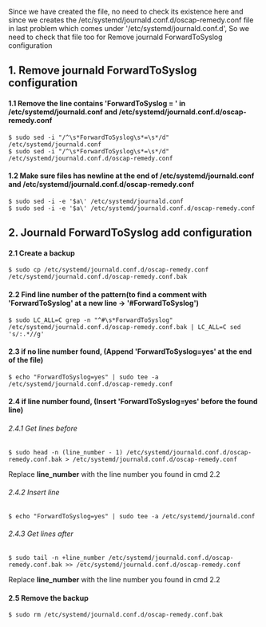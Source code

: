 Since we have created the file, no need to check its existence here and since we creates the /etc/systemd/journald.conf.d/oscap-remedy.conf file in last problem which comes under '/etc/systemd/journald.conf.d', So we need to check that file too for Remove journald ForwardToSyslog configuration

## 1. Remove journald ForwardToSyslog configuration
#### 1.1 Remove the line contains 'ForwardToSyslog = ' in /etc/systemd/journald.conf and /etc/systemd/journald.conf.d/oscap-remedy.conf
    $ sudo sed -i "/^\s*ForwardToSyslog\s*=\s*/d" /etc/systemd/journald.conf
    $ sudo sed -i "/^\s*ForwardToSyslog\s*=\s*/d" /etc/systemd/journald.conf.d/oscap-remedy.conf

#### 1.2 Make sure files has newline at the end of /etc/systemd/journald.conf and /etc/systemd/journald.conf.d/oscap-remedy.conf
    $ sudo sed -i -e '$a\' /etc/systemd/journald.conf
    $ sudo sed -i -e '$a\' /etc/systemd/journald.conf.d/oscap-remedy.conf
    
## 2. Journald ForwardToSyslog add configuration
#### 2.1 Create a backup
    $ sudo cp /etc/systemd/journald.conf.d/oscap-remedy.conf /etc/systemd/journald.conf.d/oscap-remedy.conf.bak

#### 2.2 Find line number of the pattern(to find a comment with 'ForwardToSyslog' at a new line -> '#ForwardToSyslog')
    $ sudo LC_ALL=C grep -n "^#\s*ForwardToSyslog" /etc/systemd/journald.conf.d/oscap-remedy.conf.bak | LC_ALL=C sed 's/:.*//g'

#### 2.3 if no line number found, (Append 'ForwardToSyslog=yes' at the end of the file)
    $ echo "ForwardToSyslog=yes" | sudo tee -a /etc/systemd/journald.conf.d/oscap-remedy.conf

#### 2.4 if line number found, (Insert 'ForwardToSyslog=yes' before the found line)
  ###### 2.4.1 Get lines before
    $ sudo head -n (line_number - 1) /etc/systemd/journald.conf.d/oscap-remedy.conf.bak > /etc/systemd/journald.conf.d/oscap-remedy.conf

Replace **line_number** with the line number you found in cmd 2.2

  ###### 2.4.2 Insert line
    $ echo "ForwardToSyslog=yes" | sudo tee -a /etc/systemd/journald.conf

  ###### 2.4.3 Get lines after
    $ sudo tail -n +line_number /etc/systemd/journald.conf.d/oscap-remedy.conf.bak >> /etc/systemd/journald.conf.d/oscap-remedy.conf

Replace **line_number** with the line number you found in cmd 2.2

#### 2.5 Remove the backup
    $ sudo rm /etc/systemd/journald.conf.d/oscap-remedy.conf.bak


    
